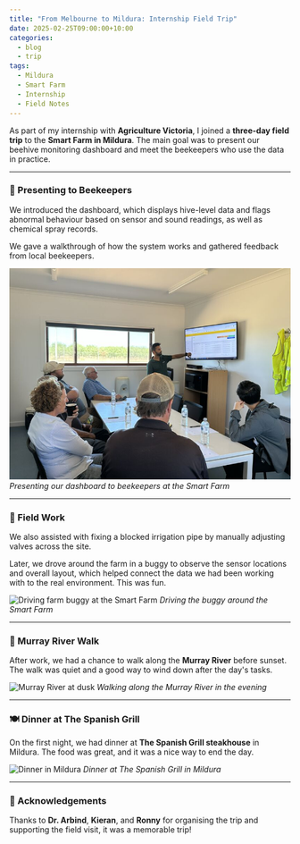 ```yaml
---
title: "From Melbourne to Mildura: Internship Field Trip"
date: 2025-02-25T09:00:00+10:00
categories:
  - blog
  - trip
tags:
  - Mildura
  - Smart Farm
  - Internship
  - Field Notes
---
```


As part of my internship with **Agriculture Victoria**, I joined a **three-day field trip** to the **Smart Farm in Mildura**. The main goal was to present our beehive monitoring dashboard and meet the beekeepers who use the data in practice.

---

### 🐝 Presenting to Beekeepers

We introduced the dashboard, which displays hive-level data and flags abnormal behaviour based on sensor and sound readings, as well as chemical spray records. 

We gave a walkthrough of how the system works and gathered feedback from local beekeepers.

![Presenting to beekeepers in Mildura](/assets/images/Beekeeper_meeting.jpeg)
*Presenting our dashboard to beekeepers at the Smart Farm*

---

### 🧰 Field Work

We also assisted with fixing a blocked irrigation pipe by manually adjusting valves across the site.

Later, we drove around the farm in a buggy to observe the sensor locations and overall layout, which helped connect the data we had been working with to the real environment. This was fun.

![Driving farm buggy at the Smart Farm](/assets/images/Farm.png)
*Driving the buggy around the Smart Farm*

---

### 🌅 Murray River Walk

After work, we had a chance to walk along the **Murray River** before sunset. The walk was quiet and a good way to wind down after the day's tasks.

![Murray River at dusk](/assets/images/mildura_river.png)
*Walking along the Murray River in the evening*

---

### 🍽️ Dinner at The Spanish Grill

On the first night, we had dinner at **The Spanish Grill steakhouse** in Mildura. The food was great, and it was a nice way to end the day.

![Dinner in Mildura](/assets/images/dinner.png)
*Dinner at The Spanish Grill in Mildura*

---

### 👥 Acknowledgements

Thanks to **Dr. Arbind**, **Kieran**, and **Ronny** for organising the trip and supporting the field visit, it was a memorable trip!
